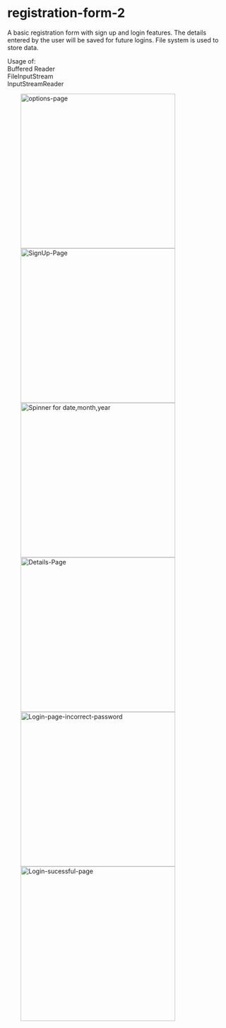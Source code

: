 # registration-form-2
A basic registration form with sign up and login features.   The details entered by the user will be saved for future logins. File system is used to store data.

Usage of:  
Buffered Reader  
FileInputStream  
InputStreamReader

<div style="float:right">
<img src="https://user-images.githubusercontent.com/53833059/71556246-f213dd00-2a5b-11ea-8d8f-1467d00d236d.jpg" width="350" title="options-page" hspace="30">
  <img src="https://user-images.githubusercontent.com/53833059/71556251-f3450a00-2a5b-11ea-9403-f350a3d59e61.jpg" width="350" title="SignUp-Page" hspace="30">
  </div>
  
  <div style="float:right">
  <img src="https://user-images.githubusercontent.com/53833059/71556250-f2ac7380-2a5b-11ea-99d2-909fa1c351a7.jpg" width="350" title="Spinner for date,month,year" hspace="30">
<img src="https://user-images.githubusercontent.com/53833059/71556249-f2ac7380-2a5b-11ea-89cc-ee25eb1432dd.jpg" width="350" title="Details-Page" hspace="30">
   </div>
   
   <div style="float:right">
  <img src="https://user-images.githubusercontent.com/53833059/71556247-f213dd00-2a5b-11ea-85a8-64aa839af14c.jpg" width="350" title="Login-page-incorrect-password" hspace="30">
<img src="https://user-images.githubusercontent.com/53833059/71556248-f2ac7380-2a5b-11ea-9232-ead40d3fb0ed.jpg" width="350" title="Login-sucessful-page" hspace="30">

 </div>

